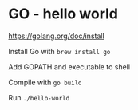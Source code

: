 # GO - hello world

<https://golang.org/doc/install>

Install Go with `brew install go`

Add GOPATH and executable to shell

Compile with `go build`

Run `./hello-world`